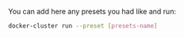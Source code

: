 You can add here any presets you had like and run: 
```sh
docker-cluster run --preset [presets-name]
```